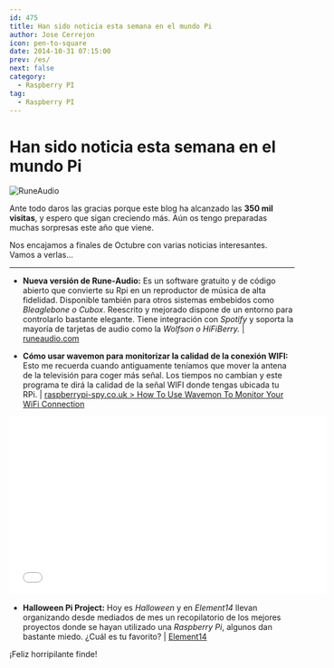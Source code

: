 ```yaml
---
id: 475
title: Han sido noticia esta semana en el mundo Pi
author: Jose Cerrejon
icon: pen-to-square
date: 2014-10-31 07:15:00
prev: /es/
next: false
category:
  - Raspberry PI
tag:
  - Raspberry PI
---
```


# Han sido noticia esta semana en el mundo Pi

![RuneAudio](/images/2014/10/rune-audio.png)

Ante todo daros las gracias porque este blog ha alcanzado las **350 mil visitas**, y espero que sigan creciendo más. Aún os tengo preparadas muchas sorpresas este año que viene.

Nos encajamos a finales de Octubre con varias noticias interesantes. Vamos a verlas...

- - -
* **Nueva versión de Rune-Audio:** Es un software gratuito y de código abierto que convierte su Rpi en un reproductor de música de alta fidelidad. Disponible también para otros sistemas embebidos como *Bleaglebone o Cubox*. Reescrito y mejorado dispone de un entorno para controlarlo bastante elegante. Tiene integración con *Spotify* y soporta la mayoría de tarjetas de audio como la *Wolfson o HiFiBerry.* | [runeaudio.com](http://www.runeaudio.com/runeaudio-0-3-beta-raspberry-pi/)

* **Cómo usar wavemon para monitorizar la calidad de la conexión WIFI:** Esto me recuerda cuando antiguamente teníamos que mover la antena de la televisión para coger más señal. Los tiempos no cambian y este programa te dirá la calidad de la señal WIFI donde tengas ubicada tu RPi. | [raspberrypi-spy.co.uk > How To Use Wavemon To Monitor Your WiFi Connection](http://www.raspberrypi-spy.co.uk/2014/10/how-to-use-wavemon-to-monitor-your-wifi-connection/)

<iframe width="560" height="315" src="//www.youtube.com/embed/P55AuMkCZGg" frameborder="0" allowfullscreen></iframe>

* **Halloween Pi Project:** Hoy es *Halloween* y en *Element14* llevan organizando desde mediados de mes un recopilatorio de los mejores proyectos donde se hayan utilizado una *Raspberry Pi*, algunos dan bastante miedo. ¿Cuál es tu favorito? | [Element14](http://www.element14.com/community/polls/1918?ICID=rpiproject-halloween-ban)

¡Feliz horripilante finde!
